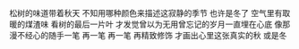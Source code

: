 
松树的味道带着秋天
不知用哪种颜色来描述这寂静的季节
也许是冬了
空气里有取暖的煤渣味
看树的最后一片叶
才发觉曾以为无用曾忘记的岁月一直埋在心底
像那漫不经心的随手一笔
再一笔
再一笔
再精致修饰
才画出心里这张真实的秋
或是冬
